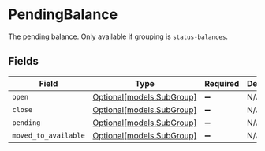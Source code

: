 # PendingBalance

The pending balance. Only available if grouping is `status-balances`.


## Fields

| Field                                              | Type                                               | Required                                           | Description                                        |
| -------------------------------------------------- | -------------------------------------------------- | -------------------------------------------------- | -------------------------------------------------- |
| `open`                                             | [Optional[models.SubGroup]](../models/subgroup.md) | :heavy_minus_sign:                                 | N/A                                                |
| `close`                                            | [Optional[models.SubGroup]](../models/subgroup.md) | :heavy_minus_sign:                                 | N/A                                                |
| `pending`                                          | [Optional[models.SubGroup]](../models/subgroup.md) | :heavy_minus_sign:                                 | N/A                                                |
| `moved_to_available`                               | [Optional[models.SubGroup]](../models/subgroup.md) | :heavy_minus_sign:                                 | N/A                                                |